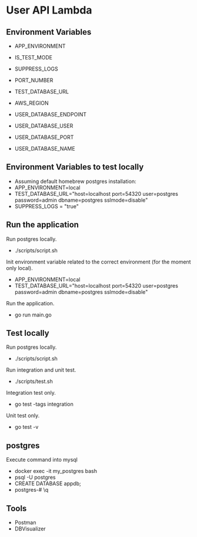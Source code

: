# User API Lambda

## Environment Variables

* APP_ENVIRONMENT
* IS_TEST_MODE
* SUPPRESS_LOGS
* PORT_NUMBER

* TEST_DATABASE_URL
* AWS_REGION
* USER_DATABASE_ENDPOINT
* USER_DATABASE_USER
* USER_DATABASE_PORT
* USER_DATABASE_NAME

## Environment Variables to test locally

* Assuming default homebrew postgres installation:
* APP_ENVIRONMENT=local
* TEST_DATABASE_URL="host=localhost port=54320 user=postgres password=admin dbname=postgres sslmode=disable"
* SUPPRESS_LOGS = "true"

## Run the application

Run postgres locally.

* ./scripts/script.sh

Init environment variable related to the correct environment (for the moment only local).

* APP_ENVIRONMENT=local
* TEST_DATABASE_URL="host=localhost port=54320 user=postgres password=admin dbname=postgres sslmode=disable"

Run the application.

* go run main.go

## Test locally

Run postgres locally.

* ./scripts/script.sh


Run integration and unit test.

* ./scripts/test.sh

Integration test only.

* go test -tags integration

Unit test only.

* go test -v 

## postgres

Execute command into mysql

* docker exec -it my_postgres bash
* psql -U postgres
* CREATE DATABASE appdb;
* postgres-# \q

## Tools

* Postman
* DBVisualizer
